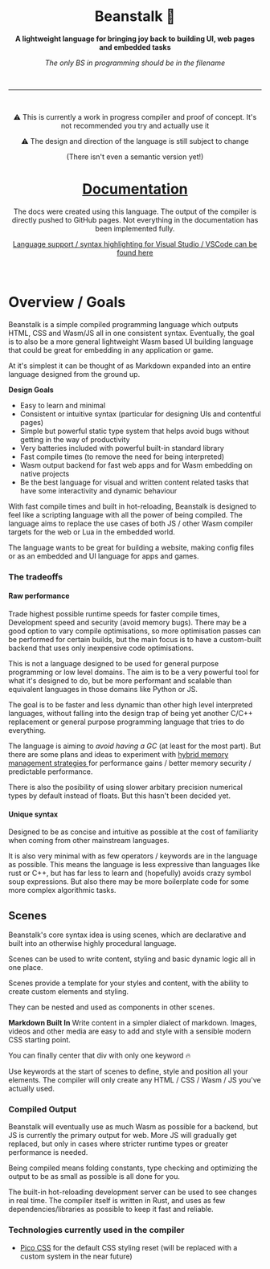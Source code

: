 <div align="center">

  <h1>Beanstalk 🌱</h1>

  <p>
    <strong>A lightweight language for bringing joy back to building UI, web pages and embedded tasks</strong>
  </p>

  *The only BS in programming should be in the filename*

  <br>

  ---
  <br>

  <p>⚠️ This is currently a work in progress compiler and proof of concept. It's not recommended you try and actually use it</p>
  <p>⚠️ The design and direction of the language is still subject to change</p>
  <p> (There isn't even a semantic version yet!)</p>

  <h1>
    <a href="https://nyejames.github.io/beanstalk">
      Documentation
    </a>
  </h1>

  <p>The docs were created using this language. The output of the compiler is directly pushed to GitHub pages. Not everything in the documentation has been implemented fully.</p>
  <a href="https://github.com/nyejames/beanstalk-plugin">Language support / syntax highlighting for Visual Studio / VSCode can be found here</a>

</div>

<br>
<br>

# Overview / Goals
Beanstalk is a simple compiled programming language which outputs HTML, CSS and Wasm/JS all in one consistent syntax. Eventually, the goal is to also be a more general lightweight Wasm based UI building language that could be great for embedding in any application or game.

At it's simplest it can be thought of as Markdown expanded into an entire language designed from the ground up.

**Design Goals**
- Easy to learn and minimal
- Consistent or intuitive syntax (particular for designing UIs and contentful pages)
- Simple but powerful static type system that helps avoid bugs without getting in the way of productivity
- Very batteries included with powerful built-in standard library
- Fast compile times (to remove the need for being interpreted)
- Wasm output backend for fast web apps and for Wasm embedding on native projects
- Be the best language for visual and written content related tasks that have some interactivity and dynamic behaviour

With fast compile times and built in hot-reloading, Beanstalk is designed to feel like a scripting language with all the power of being compiled.
The language aims to replace the use cases of both JS / other Wasm compiler targets for the web or Lua in the embedded world.

The language wants to be great for building a website, making config files or as an embedded and UI language for apps and games.

### The tradeoffs
#### Raw performance 
Trade highest possible runtime speeds for faster compile times, Development speed and security (avoid memory bugs).
There may be a good option to vary compile optimisations, so more optimisation passes can be performed for certain builds, 
but the main focus is to have a custom-built backend that uses only inexpensive code optimisations.

This is not a language designed to be used for general purpose programming or low level domains.
The aim is to be a very powerful tool for what it's designed to do, but be more performant and scalable than equivalent languages in those domains like Python or JS.

The goal is to be faster and less dynamic than other high level interpreted languages, without falling into the design trap of being yet another C/C++ replacement
or general purpose programming language that tries to do everything.

The language is aiming to *avoid having a GC* (at least for the most part). 
But there are some plans and ideas to experiment with <a href="https://nyejames.github.io/beanstalk/docs/memory-management"> hybrid memory management strategies </a>
for performance gains / better memory security / predictable performance.

There is also the posibility of using slower arbitary precision numerical types by default instead of floats. But this hasn't been decided yet.

#### Unique syntax
Designed to be as concise and intuitive as possible at the cost of familiarity when coming from other mainstream languages. 

It is also very minimal with as few operators / keywords are in the language as possible. This means the language is less expressive than languages like rust or C++, but has far less to learn and (hopefully) avoids crazy symbol soup expressions. But also there may be more boilerplate code for some more complex algorithmic tasks.

## Scenes
Beanstalk's core syntax idea is using scenes, which are declarative and built into an otherwise highly procedural language.

Scenes can be used to write content, styling and basic dynamic logic all in one place.

Scenes provide a template for your styles and content, with the ability to create custom elements and styling.

They can be nested and used as components in other scenes.

**Markdown Built In**
Write content in a simpler dialect of markdown. Images, videos and other media are easy to add and style with a sensible modern CSS starting point.

You can finally center that div with only one keyword 🔥

Use keywords at the start of scenes to define, style and position all your elements.
The compiler will only create any HTML / CSS / Wasm / JS you've actually used.

### Compiled Output
Beanstalk will eventually use as much Wasm as possible for a backend, but JS is currently the primary output for web.
More JS will gradually get replaced, but only in cases where stricter runtime types or greater performance is needed.

Being compiled means folding constants, type checking and optimizing the output to be as small as possible is all done for you.

The built-in hot-reloading development server can be used to see changes in real time. 
The compiler itself is written in Rust, and uses as few dependencies/libraries as possible to keep it fast and reliable.

### Technologies currently used in the compiler
- [Pico CSS](https://picocss.com/) for the default CSS styling reset (will be replaced with a custom system in the near future)

<br>
